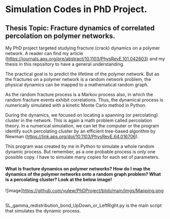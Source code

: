 # Simulation Codes in PhD Project.
## Thesis Topic: Fracture dynamics of correlated percolation on polymer networks.

My PhD project targeted studying fracture (crack) dynamics on a polymer network. A reader can find my article (https://journals.aps.org/pre/abstract/10.1103/PhysRevE.101.042603) and my thesis in this repository to have a general understanding.

The practical goal is to predict the lifetime of the polymer network. But as the fractures on a polymer network is a random network problem, the physical dynamics can be mapped to a mathematical random graph.


As the random fracture process is a Markov process also, in which the random fracture events exhibit correlations. Thus, the dynamical process is numerically simulated with a kinetic Monte Carlo method in Python.

During the dynamics, we focused on locating a spanning (or percolating) cluster in the network. This is again a math problem called percolation theory. In a numerical simulation, we can let the computer or the program identify such percolating cluster by an efficient tree-based algorithm by Newman (https://link.aps.org/doi/10.1103/PhysRevE.64.016706). 

This program was created by me in Python to simulate a whole random dynamic process. But remember, as a one probable process is only one possible copy. I have to simulate many copies for each set of parameters.

#### What is fracture dynamics on polymer networks? How do I map the dynamics of the polymer networks onto a random graph problem? What is a percolating cluster? Look at the below image!
![image]https://github.com/yulew/PhDProject/blob/main/imgs/Mapping.png

##
SL_gamma_redistribution_bond_UpDown_or_LeftRight.py is the main script that simulates the dynamic process.

